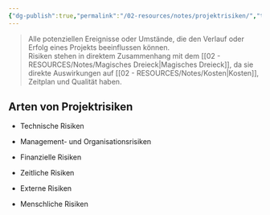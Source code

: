 ```yaml
---
{"dg-publish":true,"permalink":"/02-resources/notes/projektrisiken/","tags":["GFN/prüfungsrelevant/AP1/vorbereitung"]}
---
```


>Alle potenziellen Ereignisse oder Umstände, die den Verlauf oder Erfolg eines Projekts beeinflussen können.  
>Risiken stehen in direktem Zusammenhang mit dem [[02 - RESOURCES/Notes/Magisches Dreieck\|Magisches Dreieck]], da sie direkte Auswirkungen auf [[02 - RESOURCES/Notes/Kosten\|Kosten]], Zeitplan und Qualität haben.


## Arten von Projektrisiken 

- Technische Risiken 

- Management- und Organisationsrisiken 

- Finanzielle Risiken 

- Zeitliche Risiken 

- Externe Risiken 

- Menschliche Risiken